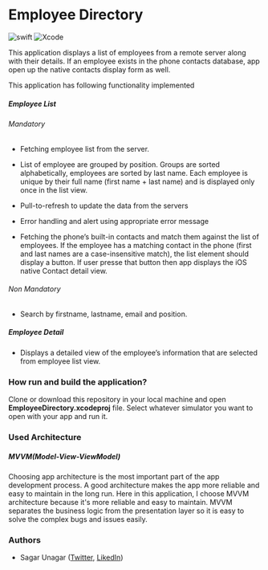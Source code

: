
# Employee Directory

![swift](https://img.shields.io/badge/swift-5.0-orange.svg)  ![Xcode](https://img.shields.io/badge/xcode-10.0-green.svg)



This application displays a list of employees from a remote server along with their details. If an employee exists in the phone contacts database, app open up the native contacts display form as well.



This application has following functionality implemented

##### Employee List

###### Mandatory

* Fetching employee list from the server.

* List of employee are grouped by position. Groups are sorted alphabetically, employees are sorted by last name. Each employee is unique by their full name (first name + last name) and is displayed only once in the list view.

* Pull-to-refresh to update the data from the servers

* Error handling and alert using appropriate error message

* Fetching the phone’s built-in contacts and match them against the list of employees. If the employee has a matching contact in the phone (first and last names are a case-insensitive match), the list element should display a button. If user presse that button then app  displays the iOS native Contact detail view.

###### Non Mandatory

* Search by firstname, lastname, email and position.



##### Employee Detail

* Displays a detailed view of the employee’s information that are selected from employee list view.



### How run and build the application?



Clone or download this repository in your local machine and open ****EmployeeDirectory.xcodeproj**** file. Select whatever simulator you want to open with your app and run it.



### Used Architecture

##### MVVM(Model-View-ViewModel)

Choosing app architecture is the most important part of the app development process. A good architecture makes the app more reliable and easy to maintain in the long run. Here in this application, I choose MVVM architecture because it's more reliable and easy to maintain. MVVM separates the business logic from the presentation layer so it is easy to solve the complex bugs and issues easily.



### Authors

* Sagar Unagar ([Twitter](https://twitter.com/SagarUnagar_), [LikedIn](https://www.linkedin.com/in/sdunagar))
